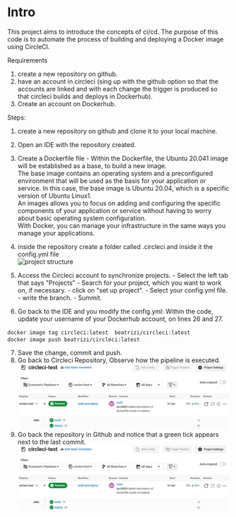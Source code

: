 # Intro
This project aims to introduce the concepts of ci/cd.
The purpose of this code is to automate the process of building and deploying a Docker image using CircleCI.

Requirements
1. create a new repository on github.
2. have an account in circleci (sing up with the github option so that the accounts are linked and with each change the trigger is produced so that circleci builds and deploys in Dockerhub).
4. Create an account on Dockerhub.

Steps:
  1. create a new repository on github and clone it to your local machine.
  2. Open an IDE with the repository created.
  3. Create a Dockerfile file
    - Within the Dockerfile, the Ubuntu 20.041 image will be established as a base, to build a new image.<br>The base image contains an operating system and a preconfigured environment that will be used as the basis for your application or service. In this case, the base image is Ubuntu 20.04, which is a specific version of Ubuntu Linux1. <br>An images allows you to focus on adding and configuring the specific components of your application or service without having to worry about basic operating system configuration.<br> With Docker, you can manage your infrastructure in the same ways you manage your applications.<br>

 4. inside the repository create a folder called .circleci and inside it the config.yml file<br>
    ![project structure](./estructura.PNG)
    
 5.  Access the Circleci account to synchronize projects.
    - Select the left tab that says "Projects"
    - Search for your project, which you want to work on, if necessary.
    - click on "set up project".
    - Select your config.yml file.
    - write the branch.
    - Summit.
6. Go back to the IDE and you modify the config.yml:
Within the code, update your username of 
your Dockerhub account, on lines 26 and 27.
```
docker image tag circleci:latest  beatrizi/circleci:latest
docker image push beatrizi/circleci:latest
```
7. Save the change, commit and push.
8. Go back to Circleci Repository, Observe how the pipeline is executed.
    ![circleci-pipeline](./images/circleci-pipeline.PNG)
9. Go back the repository in Github and notice that a green tick appears next to the last commit.
    ![github-success-pipeline](./images/circleci-pipeline.PNG)
